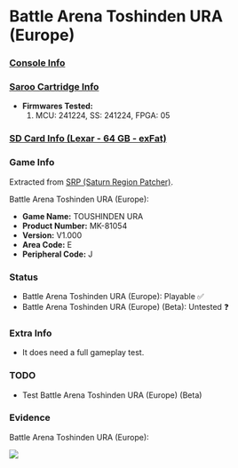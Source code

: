 # Battle Arena Toshinden URA (Europe)

### [Console Info](../../../../Info/Consoles/VA13/README.md)

### [Saroo Cartridge Info](../../../../Info/Cartridges/GuangzhouSanStarOnlineShop/1.6/README.md)

- <b>Firmwares Tested:</b>
  1. MCU: 241224, SS: 241224, FPGA: 05

### [SD Card Info (Lexar - 64 GB - exFat)](../../../../Info/SdCards/Lexar/64GB/exfat/README.md)

### Game Info

Extracted from [SRP (Saturn Region Patcher)](https://segaxtreme.net/resources/saturn-region-patcher.81/download).

Battle Arena Toshinden URA (Europe):

- <b>Game Name:</b> TOUSHINDEN URA
- <b>Product Number:</b> MK-81054
- <b>Version:</b> V1.000
- <b>Area Code:</b> E
- <b>Peripheral Code:</b> J

### Status

- Battle Arena Toshinden URA (Europe): Playable :white_check_mark:
- Battle Arena Toshinden URA (Europe) (Beta): Untested :question:

### Extra Info

- It does need a full gameplay test.

### TODO

- Test Battle Arena Toshinden URA (Europe) (Beta)

### Evidence

Battle Arena Toshinden URA (Europe):

[![](https://img.youtube.com/vi/o7WNs8GyOME/0.jpg)](https://www.youtube.com/watch?v=o7WNs8GyOME)
